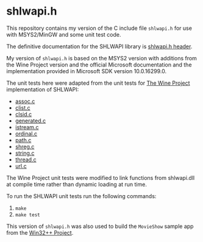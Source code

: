 # shlwapi.h 

This repository contains my version of the C include file `shlwapi.h` for use with MSYS2/MinGW and some unit test code.

The definitive documentation for the SHLWAPI library is [shlwapi.h header](https://docs.microsoft.com/en-us/windows/win32/api/shlwapi/).

My version of `shlwapi.h` is based on the MSYS2 version with additions from the Wine Project version and the official 
Microsoft documentation and the implementation provided in Microsoft SDK version 10.0.16299.0.

The unit tests here were adapted from the unit tests for [The Wine Project](https://www.winehq.org/) implementation of SHLWAPI:

  * [assoc.c](https://github.com/wine-mirror/wine/blob/master/dlls/shlwapi/tests/assoc.c)
  * [clist.c](https://github.com/wine-mirror/wine/blob/master/dlls/shlwapi/tests/clist.c)
  * [clsid.c](https://github.com/wine-mirror/wine/blob/master/dlls/shlwapi/tests/clsid.c)
  * [generated.c](https://github.com/wine-mirror/wine/blob/master/dlls/shlwapi/tests/generated.c)
  * [istream.c](https://github.com/wine-mirror/wine/blob/master/dlls/shlwapi/tests/istream.c)
  * [ordinal.c](https://github.com/wine-mirror/wine/blob/master/dlls/shlwapi/tests/ordinal.c)
  * [path.c](https://github.com/wine-mirror/wine/blob/master/dlls/shlwapi/tests/path.c)
  * [shreg.c](https://github.com/wine-mirror/wine/blob/master/dlls/shlwapi/tests/shreg.c)
  * [string.c](https://github.com/wine-mirror/wine/blob/master/dlls/shlwapi/tests/string.c)
  * [thread.c](https://github.com/wine-mirror/wine/blob/master/dlls/shlwapi/tests/thread.c)
  * [url.c](https://github.com/wine-mirror/wine/blob/master/dlls/shlwapi/tests/url.c)

The Wine Project unit tests were modified to link functions from shlwapi.dll at compile time rather than dynamic loading at run time.

To run the SHLWAPI unit tests run the following commands:

  1. `make`
  2. `make test`

This version of `shlwapi.h` was also used to build the `MovieShow` sample app from the [Win32++ Project](http://win32-framework.sourceforge.net/).
